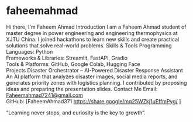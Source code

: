 # faheemahmad
Hi there, I'm Faheem Ahmad
Introduction
I am a Faheem Ahmad student of master degree in power engineering and engineering thermophysics  at XJTU China.
I joined hackathons to learn new skills and create practical solutions that solve real-world problems.
Skills & Tools
Programming Languages: Python  
Frameworks & Libraries: Streamlit, FastAPI, Gradio  
Tools & Platforms: GitHub, Google Colab, Hugging Face  
Projects
Disaster Orchestrator – AI-Powered Disaster Response Assistant
 An AI platform that analyzes disaster images, social media reports, and generates priority zones with logistics planning. I contributed by proposing ideas and preparing the presentation slides.
Contact Me
Email: Faheemahmad7241@gmail.com  
GitHub: [FaheemAhmad371 https://share.google/mq25WZkj1uEffmPyg/ ]

“Learning never stops, and curiosity is the key to growth”.
